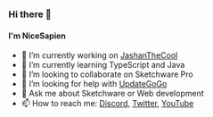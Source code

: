 ### Hi there 👋
#### I'm NiceSapien




- 🔭 I’m currently working on [JashanTheCool](https://jashan.is-great.net/ "JashanTheCool site")
- 🌱 I’m currently learning TypeScript and Java
- 👯 I’m looking to collaborate on Sketchware Pro
- 🤔 I’m looking for help with [UpdateGoGo](https://updategogo.classicwing.ml/ "UpdateGoGo site")
- 💬 Ask me about Sketchware or Web development
- 📫 How to reach me: [Discord](https://discord.gg/Th9FP25TsK), [Twitter](https://twitter.com/nicesapien), [YouTube](https://youtube.com/NiceSapien)
